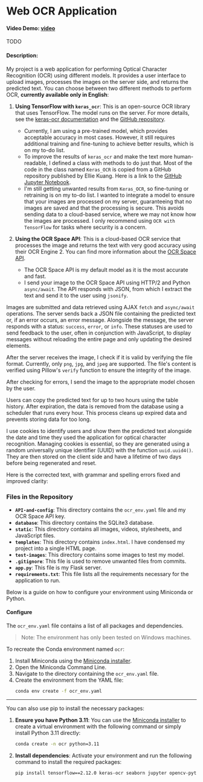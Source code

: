 # Web OCR Application

#### Video Demo: [video](URL-to-add)
TODO

#### Description:
My project is a web application for performing Optical Character Recognition (OCR) using different models. It provides a user interface to upload images, processes the images on the server side, and returns the predicted text. You can choose between two different methods to perform OCR, **currently available only in English**:

1. **Using TensorFlow with `keras_ocr`**: This is an open-source OCR library that uses TensorFlow. The model runs on the server. For more details, see the [keras-ocr documentation](https://keras-ocr.readthedocs.io/) and the [GitHub repository](https://github.com/faustomorales/keras-ocr).
    - Currently, I am using a pre-trained model, which provides acceptable accuracy in most cases. However, it still requires additional training and fine-tuning to achieve better results, which is on my to-do list.
    - To improve the results of `keras_ocr` and make the text more human-readable, I defined a class with methods to do just that. Most of the code in the class named `Keras_OCR` is copied from a GitHub repository published by Ellie Kuang. Here is a link to the [GitHub Jupyter Notebook](https://github.com/shegocodes/keras-ocr/blob/main/Keras-OCR.ipynb).
    - I'm still getting unwanted results from `Keras_OCR`, so fine-tuning or retraining is on my to-do list. I wanted to integrate a model to ensure that your images are processed on my server, guaranteeing that no images are saved and that the processing is secure. This avoids sending data to a cloud-based service, where we may not know how the images are processed. I only recommend using `OCR with TensorFlow` for tasks where security is a concern.

2. **Using the OCR Space API**: This is a cloud-based OCR service that processes the image and returns the text with very good accuracy using their OCR Engine 2. You can find more information about the [OCR Space API](https://ocr.space/ocrapi).
    - The OCR Space API is my default model as it is the most accurate and fast. 
    - I send your image to the OCR Space API using HTTP/2 and Python `async/await`. The API responds with JSON, from which I extract the text and send it to the user using `jsonify`. 

Images are submitted and data retrieved using AJAX `fetch` and `async/await` operations. The server sends back a JSON file containing the predicted text or, if an error occurs, an error message. Alongside the message, the server responds with a status: `success`, `error`, or `info`. These statuses are used to send feedback to the user, often in conjunction with JavaScript, to display messages without reloading the entire page and only updating the desired elements.

After the server receives the image, I check if it is valid by verifying the file format. Currently, only `png`, `jpg`, and `jpeg` are supported. The file's content is verified using Pillow's `verify` function to ensure the integrity of the image.

After checking for errors, I send the image to the appropriate model chosen by the user.

Users can copy the predicted text for up to two hours using the table history. After expiration, the data is removed from the database using a scheduler that runs every hour. This process cleans up expired data and prevents storing data for too long.

I use cookies to identify users and show them the predicted text alongside the date and time they used the application for optical character recognition. Managing cookies is essential, so they are generated using a random universally unique identifier (UUID) with the function `uuid.uuid4()`. They are then stored on the client side and have a lifetime of two days before being regenerated and reset.

Here is the corrected text, with grammar and spelling errors fixed and improved clarity:

### Files in the Repository

- **`API-and-config`**: This directory contains the `ocr_env.yaml` file and my OCR Space API key.
- **`database`**: This directory contains the SQLite3 database.
- **`static`**: This directory contains all images, videos, stylesheets, and JavaScript files.
- **`templates`**: This directory contains `index.html`. I have condensed my project into a single HTML page.
- **`test-images`**: This directory contains some images to test my model.
- **`.gitignore`**: This file is used to remove unwanted files from commits.
- **`app.py`**: This file is my Flask server.
- **`requirements.txt`**: This file lists all the requirements necessary for the application to run.

Below is a guide on how to configure your environment using Miniconda or Python.

#### Configure
The `ocr_env.yaml` file contains a list of all packages and dependencies.

>Note: The environment has only been tested on Windows machines.

To recreate the Conda environment named `ocr`:

1. Install Miniconda using the [Miniconda installer](https://docs.anaconda.com/miniconda/).
2. Open the Miniconda Command Line.
3. Navigate to the directory containing the `ocr_env.yaml` file.
4. Create the environment from the YAML file:
    ```sh
    conda env create -f ocr_env.yaml
    ```
---

You can also use pip to install the necessary packages:

1. **Ensure you have Python 3.11**: You can use the [Miniconda installer](https://docs.anaconda.com/miniconda/) to create a virtual environment with the following command or simply install Python 3.11 directly:

   ```bash
   conda create -n ocr python=3.11
   ```

2. **Install dependencies**: Activate your environment and run the following command to install the required packages:

   ```bash
   pip install tensorflow==2.12.0 keras-ocr seaborn jupyter opencv-python requests asyncio flask[async] Flask-Session httpx[http2] APScheduler
   ```

